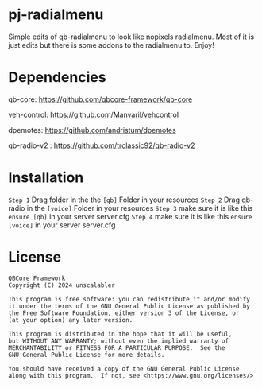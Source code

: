 # pj-radialmenu 
Simple edits of qb-radialmenu to look like nopixels radialmenu. Most of it is just edits but there is some addons to the radialmenu to. Enjoy!

# Dependencies
qb-core: https://github.com/qbcore-framework/qb-core

veh-control: https://github.com/Manvaril/vehcontrol

dpemotes: https://github.com/andristum/dpemotes

qb-radio-v2 : https://github.com/trclassic92/qb-radio-v2

# Installation

```Step 1``` Drag folder in the the ```[qb]``` Folder in your resources
```Step 2``` Drag qb-radio in the ```[voice]``` Folder in your resources
```Step 3``` make sure it is like this ```ensure [qb]``` in your server server.cfg
```Step 4``` make sure it is like this ```ensure [voice]``` in your server server.cfg


# License

    QBCore Framework
    Copyright (C) 2024 unscalabler

    This program is free software: you can redistribute it and/or modify
    it under the terms of the GNU General Public License as published by
    the Free Software Foundation, either version 3 of the License, or
    (at your option) any later version.

    This program is distributed in the hope that it will be useful,
    but WITHOUT ANY WARRANTY; without even the implied warranty of
    MERCHANTABILITY or FITNESS FOR A PARTICULAR PURPOSE.  See the
    GNU General Public License for more details.

    You should have received a copy of the GNU General Public License
    along with this program.  If not, see <https://www.gnu.org/licenses/>
